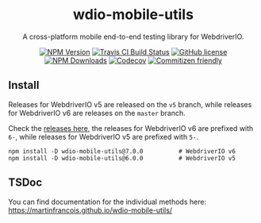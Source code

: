 <h1 align="center">wdio-mobile-utils</h1>

<p align="center">A cross-platform mobile end-to-end testing library for WebdriverIO.</p>

<p align="center">
    <a href="https://www.npmjs.com/package/wdio-mobile-utils"><img src="https://img.shields.io/npm/v/wdio-mobile-utils/latest.svg?style=flat-square" alt="NPM Version" /></a>
    <a href="https://travis-ci.com/martinfrancois/wdio-mobile-utils"><img src="https://img.shields.io/travis/com/martinfrancois/wdio-mobile-utils?style=flat-square" alt="Travis CI Build Status" /></a>
    <a href="https://github.com/martinfrancois/wdio-mobile-utils/blob/master/LICENSE"><img src="https://img.shields.io/npm/l/wdio-mobile-utils.svg?style=flat-square" alt="GitHub license" /></a>
    <a href="https://www.npmjs.com/package/wdio-mobile-utils"><img src="https://img.shields.io/npm/dm/wdio-mobile-utils.svg?style=flat-square" alt="NPM Downloads" /></a>
    <a href="https://codecov.io/gh/martinfrancois/wdio-mobile-utils"><img alt="Codecov" src="https://img.shields.io/codecov/c/github/martinfrancois/wdio-mobile-utils.svg?style=flat-square"></a>
    <a href="http://commitizen.github.io/cz-cli/"><img src="https://img.shields.io/badge/commitizen-friendly-brightgreen.svg?style=flat-square" alt="Commitizen friendly" /></a>
</p>

## Install

Releases for WebdriverIO v5 are released on the `v5` branch, while releases for WebdriverIO v6 are releases on the `master` branch.

Check the [releases here](https://github.com/martinfrancois/wdio-mobile-utils/releases), the releases for WebdriverIO v6 are prefixed with `6-`, while releases for WebdriverIO v5 are prefixed with `5-`.

```
npm install -D wdio-mobile-utils@7.0.0          # WebdriverIO v6
npm install -D wdio-mobile-utils@6.0.0          # WebdriverIO v5
```

## TSDoc

You can find documentation for the individual methods here:
https://martinfrancois.github.io/wdio-mobile-utils/
